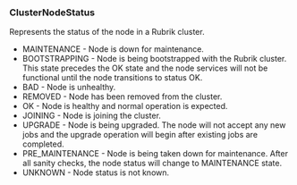 ### ClusterNodeStatus
Represents the status of the node in a Rubrik cluster.

- MAINTENANCE - Node is down for maintenance.
- BOOTSTRAPPING - Node is being bootstrapped with the Rubrik cluster. This state precedes the OK state and the node services will not be functional until the node transitions to status OK.
- BAD - Node is unhealthy.
- REMOVED - Node has been removed from the cluster.
- OK - Node is healthy and normal operation is expected.
- JOINING - Node is joining the cluster.
- UPGRADE - Node is being upgraded. The node will not accept any new jobs and the upgrade operation will begin after existing jobs are completed.
- PRE_MAINTENANCE - Node is being taken down for maintenance. After all sanity checks, the node status will change to MAINTENANCE state.
- UNKNOWN - Node status is not known.
